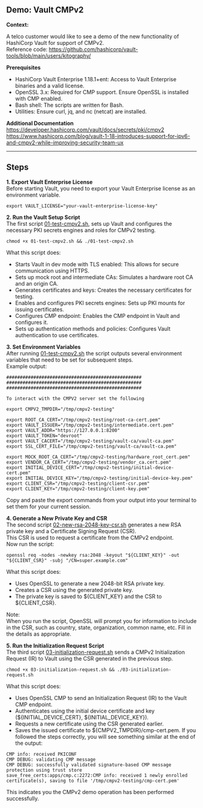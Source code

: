## Demo: Vault CMPv2

**Context:**

A telco customer would like to see a demo of the new functionality of HashiCorp Vault for support of CMPv2.  
Reference code: https://github.com/hashicorp/vault-tools/blob/main/users/kitography/  

**Prerequisites**
- HashiCorp Vault Enterprise 1.18.1+ent: Access to Vault Enterprise binaries and a valid license.
- OpenSSL 3.x: Required for CMP support. Ensure OpenSSL is installed with CMP enabled.
- Bash shell: The scripts are written for Bash.
- Utilities: Ensure curl, jq, and nc (netcat) are installed.

**Additional Documentation**  
https://developer.hashicorp.com/vault/docs/secrets/pki/cmpv2  
https://www.hashicorp.com/blog/vault-1-18-introduces-support-for-ipv6-and-cmpv2-while-improving-security-team-ux  

---
## Steps

**1. Export Vault Enterprise License**  
Before starting Vault, you need to export your Vault Enterprise license as an environment variable.
```
export VAULT_LICENSE="your-vault-enterprise-license-key"
```
**2. Run the Vault Setup Script**  
The first script [01-test-cmpv2.sh](01-test-cmpv2.sh), sets up Vault and configures the necessary PKI secrets engines and roles for CMPv2 testing.
```
chmod +x 01-test-cmpv2.sh && ./01-test-cmpv2.sh
```
What this script does:  
- Starts Vault in dev mode with TLS enabled: This allows for secure communication using HTTPS.  
- Sets up mock root and intermediate CAs: Simulates a hardware root CA and an origin CA.
- Generates certificates and keys: Creates the necessary certificates for testing.
- Enables and configures PKI secrets engines: Sets up PKI mounts for issuing certificates.
- Configures CMP endpoint: Enables the CMP endpoint in Vault and configures it.
- Sets up authentication methods and policies: Configures Vault authentication to use certificates.

**3. Set Environment Variables**  
After running [01-test-cmpv2.sh](01-test-cmpv2.sh) the script outputs several environment variables that need to be set for subsequent steps.  
Example output:
```
##################################################
##################################################
##################################################

To interact with the CMPV2 server set the following

export CMPV2_TMPDIR="/tmp/cmpv2-testing"

export ROOT_CA_CERT="/tmp/cmpv2-testing/root-ca-cert.pem"
export VAULT_ISSUER="/tmp/cmpv2-testing/intermediate.cert.pem"
export VAULT_ADDR="https://127.0.0.1:8200"
export VAULT_TOKEN="devroot"
export VAULT_CACERT="/tmp/cmpv2-testing/vault-ca/vault-ca.pem"
export SSL_CERT_FILE="/tmp/cmpv2-testing/vault-ca/vault-ca.pem"

export MOCK_ROOT_CA_CERT="/tmp/cmpv2-testing/hardware_root_cert.pem"
export VENDOR_CA_CERT="/tmp/cmpv2-testing/vendor_ca.cert.pem"
export INITIAL_DEVICE_CERT="/tmp/cmpv2-testing/initial-device-cert.pem"
export INITIAL_DEVICE_KEY="/tmp/cmpv2-testing/initial-device-key.pem"
export CLIENT_CSR="/tmp/cmpv2-testing/client-csr.pem"
export CLIENT_KEY="/tmp/cmpv2-testing/client-key.pem"
```
Copy and paste the export commands from your output into your terminal to set them for your current session.

**4. Generate a New Private Key and CSR**  
The second script [02-new-rsa-2048-key-csr.sh](02-new-rsa-2048-key-csr.sh) generates a new RSA private key and a Certificate Signing Request (CSR).  
This CSR is used to request a certificate from the CMPv2 endpoint.  
Now run the script:  
```
openssl req -nodes -newkey rsa:2048 -keyout "${CLIENT_KEY}" -out "${CLIENT_CSR}" -subj "/CN=super.example.com"
```
What this script does:  
- Uses OpenSSL to generate a new 2048-bit RSA private key.
- Creates a CSR using the generated private key.
- The private key is saved to ${CLIENT_KEY} and the CSR to ${CLIENT_CSR}.  

Note:  
When you run the script, OpenSSL will prompt you for information to include in the CSR, such as country, state, organization, common name, etc. Fill in the details as appropriate.

**5. Run the Initialization Request Script**  
The third script [03-initialization-request.sh](03-initialization-request.sh) sends a CMPv2 Initialization Request (IR) to Vault using the CSR generated in the previous step.
```
chmod +x 03-initialization-request.sh && ./03-initialization-request.sh
```
What this script does:  
- Uses OpenSSL CMP to send an Initialization Request (IR) to the Vault CMP endpoint.
- Authenticates using the initial device certificate and key (${INITIAL_DEVICE_CERT}, ${INITIAL_DEVICE_KEY}).
- Requests a new certificate using the CSR generated earlier.
- Saves the issued certificate to ${CMPV2_TMPDIR}/cmp-cert.pem.
If you followed the steps correctly, you will see something similar at the end of the output:
```
CMP info: received PKICONF
CMP DEBUG: validating CMP message
CMP DEBUG: successfully validated signature-based CMP message protection using trust store
save_free_certs:apps/cmp.c:2272:CMP info: received 1 newly enrolled certificate(s), saving to file '/tmp/cmpv2-testing/cmp-cert.pem'
```
This indicates you the CMPv2 demo operation has been performed successfully.
